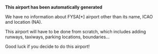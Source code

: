 **This airport has been automatically generated**

We have no information about FYSA[*] airport other than its name, ICAO and location (NA).

This airport will have to be done from scratch, which includes adding runways, taxiways, parking locations, boundaries...

Good luck if you decide to do this airport!